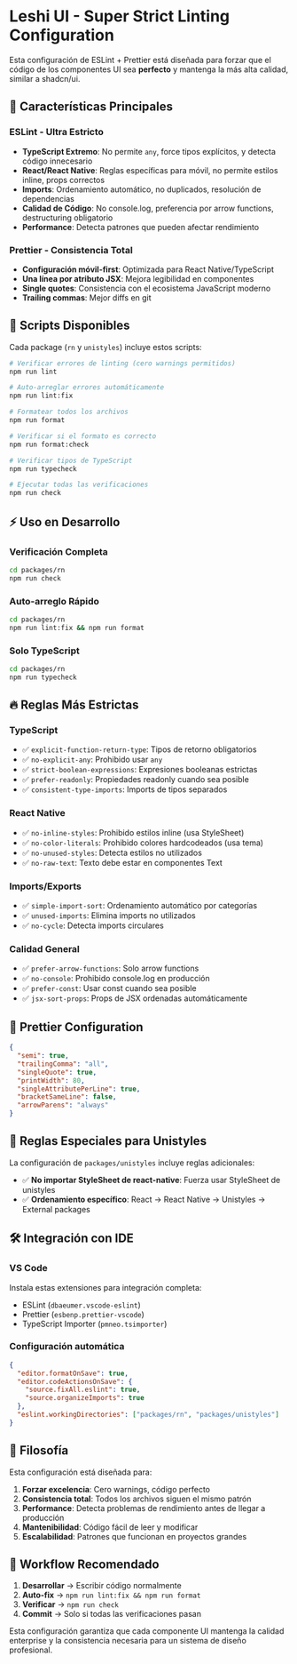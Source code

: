 # Leshi UI - Super Strict Linting Configuration

Esta configuración de ESLint + Prettier está diseñada para forzar que el código de los componentes UI sea **perfecto** y mantenga la más alta calidad, similar a shadcn/ui.

## 🎯 Características Principales

### ESLint - Ultra Estricto
- **TypeScript Extremo**: No permite `any`, force tipos explícitos, y detecta código innecesario
- **React/React Native**: Reglas específicas para móvil, no permite estilos inline, props correctos  
- **Imports**: Ordenamiento automático, no duplicados, resolución de dependencias
- **Calidad de Código**: No console.log, preferencia por arrow functions, destructuring obligatorio
- **Performance**: Detecta patrones que pueden afectar rendimiento

### Prettier - Consistencia Total
- **Configuración móvil-first**: Optimizada para React Native/TypeScript
- **Una línea por atributo JSX**: Mejora legibilidad en componentes
- **Single quotes**: Consistencia con el ecosistema JavaScript moderno
- **Trailing commas**: Mejor diffs en git

## 🚀 Scripts Disponibles

Cada package (`rn` y `unistyles`) incluye estos scripts:

```bash
# Verificar errores de linting (cero warnings permitidos)
npm run lint

# Auto-arreglar errores automáticamente 
npm run lint:fix

# Formatear todos los archivos
npm run format

# Verificar si el formato es correcto
npm run format:check

# Verificar tipos de TypeScript
npm run typecheck  

# Ejecutar todas las verificaciones
npm run check
```

## ⚡ Uso en Desarrollo

### Verificación Completa
```bash
cd packages/rn
npm run check
```

### Auto-arreglo Rápido
```bash
cd packages/rn  
npm run lint:fix && npm run format
```

### Solo TypeScript
```bash
cd packages/rn
npm run typecheck
```

## 🔥 Reglas Más Estrictas

### TypeScript
- ✅ `explicit-function-return-type`: Tipos de retorno obligatorios
- ✅ `no-explicit-any`: Prohibido usar `any`
- ✅ `strict-boolean-expressions`: Expresiones booleanas estrictas
- ✅ `prefer-readonly`: Propiedades readonly cuando sea posible
- ✅ `consistent-type-imports`: Imports de tipos separados

### React Native
- ✅ `no-inline-styles`: Prohibido estilos inline (usa StyleSheet)
- ✅ `no-color-literals`: Prohibido colores hardcodeados (usa tema)
- ✅ `no-unused-styles`: Detecta estilos no utilizados
- ✅ `no-raw-text`: Texto debe estar en componentes Text

### Imports/Exports
- ✅ `simple-import-sort`: Ordenamiento automático por categorías
- ✅ `unused-imports`: Elimina imports no utilizados
- ✅ `no-cycle`: Detecta imports circulares

### Calidad General
- ✅ `prefer-arrow-functions`: Solo arrow functions
- ✅ `no-console`: Prohibido console.log en producción
- ✅ `prefer-const`: Usar const cuando sea posible
- ✅ `jsx-sort-props`: Props de JSX ordenadas automáticamente

## 🎨 Prettier Configuration

```json
{
  "semi": true,
  "trailingComma": "all", 
  "singleQuote": true,
  "printWidth": 80,
  "singleAttributePerLine": true,
  "bracketSameLine": false,
  "arrowParens": "always"
}
```

## 🚫 Reglas Especiales para Unistyles

La configuración de `packages/unistyles` incluye reglas adicionales:

- ✅ **No importar StyleSheet de react-native**: Fuerza usar StyleSheet de unistyles
- ✅ **Ordenamiento específico**: React → React Native → Unistyles → External packages

## 🛠️ Integración con IDE

### VS Code
Instala estas extensiones para integración completa:
- ESLint (`dbaeumer.vscode-eslint`)
- Prettier (`esbenp.prettier-vscode`)
- TypeScript Importer (`pmneo.tsimporter`)

### Configuración automática
```json
{
  "editor.formatOnSave": true,
  "editor.codeActionsOnSave": {
    "source.fixAll.eslint": true,
    "source.organizeImports": true
  },
  "eslint.workingDirectories": ["packages/rn", "packages/unistyles"]
}
```

## 🎯 Filosofía

Esta configuración está diseñada para:

1. **Forzar excelencia**: Cero warnings, código perfecto
2. **Consistencia total**: Todos los archivos siguen el mismo patrón
3. **Performance**: Detecta problemas de rendimiento antes de llegar a producción
4. **Mantenibilidad**: Código fácil de leer y modificar
5. **Escalabilidad**: Patrones que funcionan en proyectos grandes

## 🔄 Workflow Recomendado

1. **Desarrollar** → Escribir código normalmente
2. **Auto-fix** → `npm run lint:fix && npm run format`
3. **Verificar** → `npm run check`
4. **Commit** → Solo si todas las verificaciones pasan

Esta configuración garantiza que cada componente UI mantenga la calidad enterprise y la consistencia necesaria para un sistema de diseño profesional.